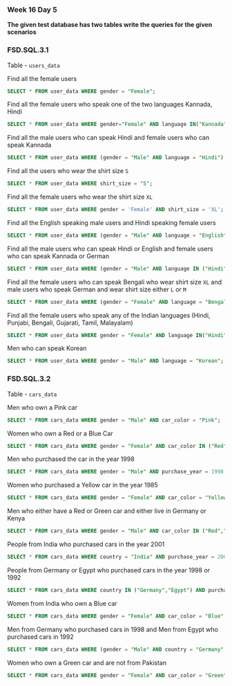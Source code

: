### Week 16 Day 5

**The given test database has two tables write the queries for the given scenarios**

### FSD.SQL.3.1

Table - `users_data`

Find all the female users

```sql
SELECT * FROM user_data WHERE gender = "Female";
```

Find all the female users who speak one of the two languages Kannada, Hindi

```sql
SELECT * FROM user_data WHERE gender="Female" AND language IN("Kannada","Hindi")
```

Find all the male users who can speak Hindi and female users who can speak Kannada

```sql
SELECT * FROM user_data WHERE (gender = "Male" AND language = "Hindi") OR (gender = "Female" AND language = "Kannada")
```

Find all the users who wear the shirt size `S`

```sql
SELECT * FROM user_data WHERE shirt_size = "S";
```

Find all the female users who wear the shirt size `XL`

```sql
SELECT * FROM user_data WHERE gender = 'Female' AND shirt_size = 'XL';
```

Find all the English speaking male users and Hindi speaking female users

```sql
SELECT * FROM user_data WHERE (gender = "Male" AND language = "English") OR (gender = "Female" AND language = "Hindi");
```

Find all the male users who can speak Hindi or English and female users who can speak Kannada or German

```sql
SELECT * FROM user_data WHERE (gender = "Male" AND language IN ("Hindi","English")) OR (gender = "Female" AND language IN ("Kannada","German"));
```

Find all the female users who can speak Bengali who wear shirt size `XL` and male users who speak German and wear shirt size either `L` or `M`

```sql
SELECT * FROM user_data WHERE (gender = "Female" AND language = "Bengali" AND shirt_size = "XL") OR (gender = "Male" AND language = "German" AND shirt_size IN ('L','M'));
```

Find all the female users who speak any of the Indian languages (Hindi, Punjabi, Bengali, Gujarati, Tamil, Malayalam)

```sql
SELECT * FROM user_data WHERE gender = "Female" AND language IN("Hindi","Punjabi","Bengali","Gujrati","Tamil","Malayalam");
```

Men who can speak Korean

```sql
SELECT * FROM user_data WHERE gender = "Male" AND language = "Korean";

```

### FSD.SQL.3.2

Table - `cars_data`

Men who own a Pink car

```sql
SELECT * FROM cars_data WHERE gender = "Male" AND car_color = "Pink";
```

Women who own a Red or a Blue Car

```sql
SELECT * FROM cars_data WHERE gender = "Female" AND car_color IN ("Red","Blue");
```

Men who purchased the car in the year 1998

```sql
SELECT * FROM cars_data WHERE gender = "Male" AND purchase_year = 1998;
```

Women who purchased a Yellow car in the year 1985

```sql
SELECT * FROM cars_data WHERE gender = "Female" AND car_color = "Yellow" AND purchase_year = 1985;
```

Men who either have a Red or Green car and either live in Germany or Kenya

```sql
SELECT * FROM cars_data WHERE gender = "Male" AND car_color IN ("Red","Green") AND country IN ("Germany","Kenya");
```

People from India who purchased cars in the year 2001

```sql
SELECT * FROM cars_data WHERE country = "India" AND purchase_year = 2001;
```

People from Germany or Egypt who purchased cars in the year 1998 or 1992

```sql
SELECT * FROM cars_data WHERE country IN ("Germany","Egypt") AND purchase_year IN (1998,1992);
```

Women from India who own a Blue car

```sql  
SELECT * FROM cars_data WHERE gender = "Female" AND car_color = "Blue";
```

Men from Germany who purchased cars in 1998 and Men from Egypt who purchased cars in 1992

```sql
SELECT * FROM cars_data WHERE (gender = "Male" AND country = "Germany" AND purchase_year = 1998) OR (gender = "Male" AND country = "Egypt" AND purchase_year = 1992);
```

Women who own a Green car and are not from Pakistan

```sql
SELECT * FROM cars_data WHERE gender = "Female" AND car_color = "Green" AND NOT country = "Pakistan";
```